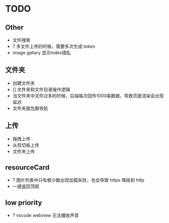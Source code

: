# TODO

## Other
- 文件搜索
- ? 多文件上传的时候，需要多次生成 token
- image gallary 显示index错乱

## 文件夹
- 创建文件夹
- [] 文件夹和文件目录操作逻辑
- 当文件夹中文件过多的时候，后端每次回传1000条数据，导致页面渲染会出现延迟
- 文件夹面包屑导航

## 上传
- 拖拽上传
- 从剪切板上传
- 文件夹上传

## resourceCard

- ? 图片列表中只有极少数出现加载失败，也会导致 https 降级到 http
- 一键返回顶部

## low priority
- ? vscode webview 无法播放声音
